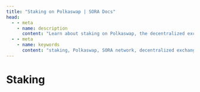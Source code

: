 ```yaml
---
title: "Staking on Polkaswap | SORA Docs"
head:
  - - meta
    - name: description
      content: "Learn about staking on Polkaswap, the decentralized exchange of the SORA network. Discover how staking works, the benefits of staking your assets, and the step-by-step process to participate in staking and earn rewards on Polkaswap."
  - - meta
    - name: keywords
      content: "staking, Polkaswap, SORA network, decentralized exchange, staking benefits, earn rewards"
---
```


# Staking

<!-- @include: /snippets/demeter-staking-polkaswap.md -->
